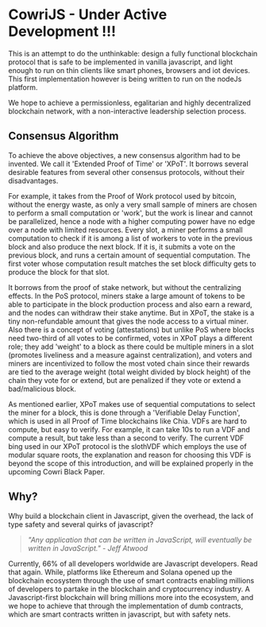 # CowriJS  - Under Active Development !!!

This is an attempt to do the unthinkable: design a fully functional blockchain protocol that is safe to be implemented in vanilla javascript, and light enough to run on thin clients like smart phones, browsers and iot devices. This first implementation however is being written to run on the nodeJs platform.

We hope to achieve a permissionless, egalitarian and highly decentralized blockchain network, with a non-interactive leadership selection process.


## Consensus Algorithm

To achieve the above objectives, a new consensus algorithm had to be invented. We call it 'Extended Proof of Time' or 'XPoT'. It borrows several desirable features from several other consensus protocols, without their disadvantages. 

For example, it takes from the Proof of Work protocol used by bitcoin, without the energy waste, as only a very small sample of miners are chosen to perform a small computation or 'work', but the work is linear and cannot be parallelized, hence a node with a higher computing power have no edge over a node with limited resources. Every slot, a miner performs a small computation to check if it is among a list of workers to vote in the previous block and also produce the next block. If it is, it submits a vote on the previous block, and runs a certain amount of sequential computation. The first voter whose computation result matches the set block difficulty gets to produce the block for that slot.

It borrows from the proof of stake network, but without the centralizing effects. In the PoS protocol, miners stake a large amount of tokens to be able to participate in the block production process and also earn a reward, and the nodes can withdraw their stake anytime. But in XPoT, the stake is a tiny non-refundable amount that gives the node access to a virtual miner. Also there is a concept of voting (attestations) but unlike PoS where blocks need two-third of all votes to be confirmed, votes in XPoT plays a different role; they add 'weight' to a block as there could be multiple miners in a slot (promotes liveliness and a measure against centralization), and voters and miners are incentivized to follow the most voted chain since their rewards are tied to the average weight (total weight divided by block height) of the chain they vote for or extend, but are penalized if they vote or extend a bad/malicious block.

As mentioned earlier, XPoT makes use of sequential computations to select the miner for a block, this is done through a 'Verifiable Delay Function', which is used in all Proof of Time blockchains like Chia. VDFs are hard to compute, but easy to verify. For example, it can take 10s to run a VDF and compute a result, but take less than a second to verify. The current VDF bing used in our XPoT protocol is the slothVDF which employs the use of modular square roots, the explanation and reason for choosing this VDF is beyond the scope of this introduction, and will be explained properly in the upcoming Cowri Black Paper.


## Why?

Why build a blockchain client in Javascript, given the overhead, the lack of type safety and several quirks of javascript?

> *"Any application that can be written in JavaScript, will eventually be written in JavaScript." - Jeff Atwood*

Currently, 66% of all developers worldwide are Javascript developers. Read that again. While, platforms like Ethereum and Solana opened up the blockchain ecosystem through the use of smart contracts enabling millions of developers to partake in the blockchain and cryptocurrency industry. A Javascript-first blockchain will bring millions more into the ecosystem, and we hope to achieve that through the implementation of dumb contracts, which are smart contracts written in javascript, but with safety nets.
